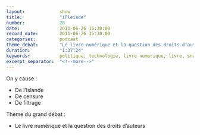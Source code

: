 ```yaml
---
layout:             show
title:              "iPleiade"
number:             28
date:               2011-06-26 15:30:00
record_date:        2011-06-26 15:30:00
categories:         podcast
theme_debat:        "Le livre numérique et la question des droits d’auteurs."
duration:           "1:37:24"
keywords:           politique, technologie, livre numerique, livre, snac
excerpt_separator:  "<!--more-->"
---
```



On y cause :

- De l’Islande
- De censure
- De filtrage

Thème du grand débat :

- Le livre numérique et la question des droits d’auteurs
